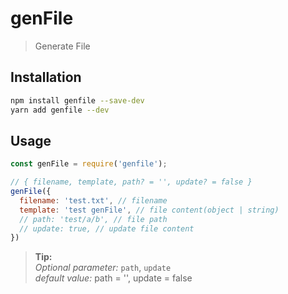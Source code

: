 # genFile

> Generate File

## Installation

```bash
npm install genfile --save-dev
yarn add genfile --dev
```

## Usage

```js
const genFile = require('genfile');

// { filename, template, path? = '', update? = false }
genFile({
  filename: 'test.txt', // filename
  template: 'test genFile', // file content(object | string)
  // path: 'test/a/b', // file path
  // update: true, // update file content
})

```

> **Tip:** \
> *Optional parameter:* `path`, `update` \
> *default value:* path = '', update = false
